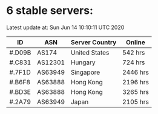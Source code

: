 # 6 stable servers:

Latest update at: Sun Jun 14 10:10:11 UTC 2020

| ID | ASN | Server Country | Online |
| -- | --- | -------------- | ------ |
| #.D09B | AS174 | United States | 542 hrs |
| #.C831 | AS12301 | Hungary | 724 hrs |
| #.7F1D | AS63949 | Singapore | 2446 hrs |
| #.B6F8 | AS63888 | Hong Kong | 2196 hrs |
| #.BD3E | AS63888 | Hong Kong | 3265 hrs |
| #.2A79 | AS63949 | Japan | 2105 hrs |

